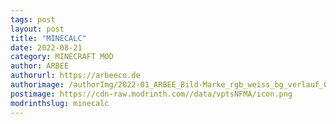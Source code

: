 ```yaml
---
tags: post
layout: post
title: "MINECALC"
date: 2022-08-21
category: MINECRAFT MOD
author: ARBEE
authorurl: https://arbeeco.de
authorimage: /authorImg/2022-01_ARBEE_Bild-Marke_rgb_weiss_bg_verlauf_01.png
postimage: https://cdn-raw.modrinth.com//data/vptsNFMA/icon.png
modrinthslug: minecalc
---
```

